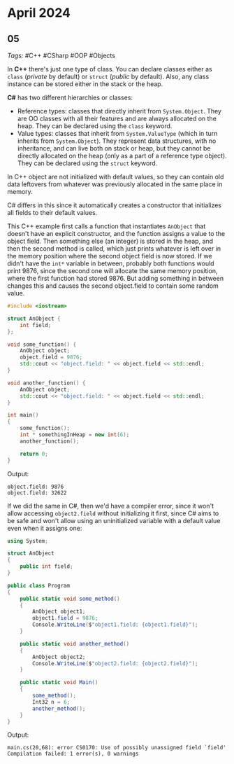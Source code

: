 # April 2024

## 05

_Tags:_ #C++ #CSharp #OOP #Objects

In **C++** there's just one type of class. You can declare classes either as `class` (_private_ by default) or `struct` (_public_ by default). Also, any class instance can be stored either in the stack or the heap.

**C#** has two different hierarchies or classes:

- Reference types: classes that directly inherit from `System.Object`. They are OO classes with all their features and are always allocated on the heap. They can be declared using the `class` keyword.
- Value types: classes that inherit from `System.ValueType` (which in turn inherits from `System.Object`). They represent data structures, with no inheritance, and can live both on stack or heap, but they cannot be directly allocated on the heap (only as a part of a reference type object). They can be declared using the `struct` keyword.

In C++ object are not initialized with default values, so they can contain old data leftovers from whatever was previously allocated in the same place in memory.

C# differs in this since it automatically creates a constructor that initializes all fields to their default values.

This C++ example first calls a function that instantiates `AnObject` that doesn't have an explicit constructor, and the function assigns a value to the object field. Then something else (an integer) is stored in the heap, and then the second method is called, which just prints whatever is left over in the memory position where the second object field is now stored. If we didn't have the `int*` variable in between, probably both functions would print 9876, since the second one will allocate the same memory position, where the first function had stored 9876. But adding something in between changes this and causes the second object.field to contain some random value.

```c++
#include <iostream>

struct AnObject {
    int field;  
};

void some_function() {
    AnObject object;
    object.field = 9876;
    std::cout << "object.field: " << object.field << std::endl;
}

void another_function() {
    AnObject object;
    std::cout << "object.field: " << object.field << std::endl;
}

int main()
{
    some_function();
    int * somethingInHeap = new int(6);
    another_function();

    return 0;
}
```

Output:

```
object.field: 9876
object.field: 32622
```

If we did the same in C#, then we'd have a compiler error, since it won't allow accessing `object2.field` without initializing it first, since C# aims to be safe and won't allow using an uninitialized variable with a default value even when it assigns one:

```csharp
using System;

struct AnObject
{
    public int field;
}

public class Program
{
    public static void some_method()
    {
        AnObject object1;
        object1.field = 9876;
        Console.WriteLine($"object1.field: {object1.field}");
    }

    public static void another_method()
    {
        AnObject object2;
        Console.WriteLine($"object2.field: {object2.field}");
    }

    public static void Main()
    {
        some_method();
        Int32 n = 6;
        another_method();
    }
}
```

Output:

```
main.cs(20,68): error CS0170: Use of possibly unassigned field `field'
Compilation failed: 1 error(s), 0 warnings
```
